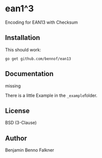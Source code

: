# ean1^3

Encoding for EAN13 with Checksum

## Installation 

This should work:

    go get github.com/bennof/ean13

## Documentation 

missing

There is a little Example in the `_example`folder.

## License

BSD (3-Clause)

## Author

Benjamin Benno Falkner 
